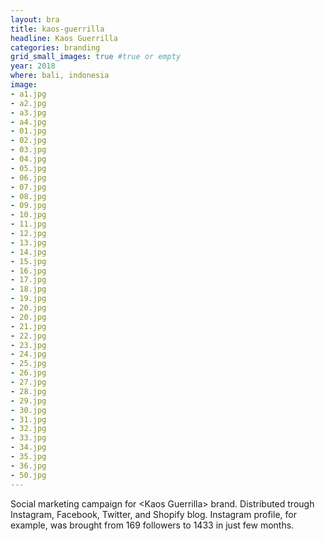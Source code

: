 ```yaml
---
layout: bra
title: kaos-guerrilla
headline: Kaos Guerrilla
categories: branding
grid_small_images: true #true or empty
year: 2018
where: bali, indonesia
image:
- a1.jpg
- a2.jpg
- a3.jpg
- a4.jpg
- 01.jpg
- 02.jpg
- 03.jpg
- 04.jpg
- 05.jpg
- 06.jpg
- 07.jpg
- 08.jpg
- 09.jpg
- 10.jpg
- 11.jpg
- 12.jpg
- 13.jpg
- 14.jpg
- 15.jpg
- 16.jpg
- 17.jpg
- 18.jpg
- 19.jpg
- 20.jpg
- 20.jpg
- 21.jpg
- 22.jpg
- 23.jpg
- 24.jpg
- 25.jpg
- 26.jpg
- 27.jpg
- 28.jpg
- 29.jpg
- 30.jpg
- 31.jpg
- 32.jpg
- 33.jpg
- 34.jpg
- 35.jpg
- 36.jpg
- 50.jpg
---
```

Social marketing campaign for &lt;Kaos Guerrilla&gt; brand. Distributed trough Instagram, Facebook, Twitter, and Shopify blog. Instagram profile, for example, was brought from 169 followers to 1433 in just few months.
